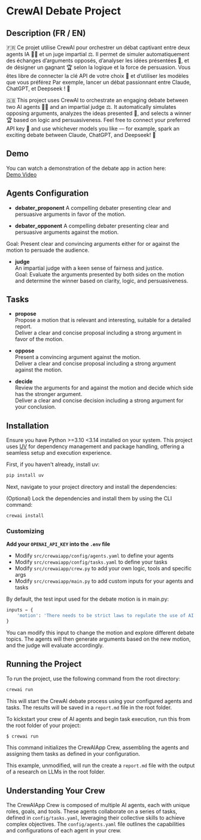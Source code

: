 
# CrewAI Debate Project

## Description (FR / EN)

🇫🇷 Ce projet utilise CrewAI pour orchestrer un débat captivant entre deux agents IA 🤖🤖 et un juge impartial ⚖️.
Il permet de simuler automatiquement des échanges d’arguments opposés, d’analyser les idées présentées 💬, et de désigner un gagnant 🏆 selon la logique et la force de persuasion.
Vous êtes libre de connecter la clé API de votre choix 🔑 et d’utiliser les modèles que vous préférez 
Par exemple, lancer un débat passionnant entre Claude, ChatGPT, et Deepseek ! 🚀

🇬🇧 This project uses CrewAI to orchestrate an engaging debate between two AI agents 🤖🤖 and an impartial judge ⚖️.
It automatically simulates opposing arguments, analyzes the ideas presented 💬, and selects a winner 🏆 based on logic and persuasiveness.
Feel free to connect your preferred API key 🔑 and use whichever models you like — for example, spark an exciting debate between Claude, ChatGPT, and Deepseek! 🚀



## Demo

You can watch a demonstration of the debate app in action here:  
[Demo Video](https://drive.google.com/file/d/1FrPSzPUAdWhElit5ok5NLdRLHml86Q4U/view)

## Agents Configuration

- **debater_proponent**
A compelling debater presenting clear and persuasive arguments in favor of the motion.

- **debater_opponent**
A compelling debater presenting clear and persuasive arguments against the motion.

Goal: Present clear and convincing arguments either for or against the motion to persuade the audience.

- **judge**  
  An impartial judge with a keen sense of fairness and justice.  
  Goal: Evaluate the arguments presented by both sides on the motion and determine the winner based on clarity, logic, and persuasiveness.

## Tasks

- **propose**  
  Propose a motion that is relevant and interesting, suitable for a detailed report.  
  Deliver a clear and concise proposal including a strong argument in favor of the motion.

- **oppose**  
  Present a convincing argument against the motion.  
  Deliver a clear and concise proposal including a strong argument against the motion.

- **decide**  
  Review the arguments for and against the motion and decide which side has the stronger argument.  
  Deliver a clear and concise decision including a strong argument for your conclusion.

## Installation

Ensure you have Python >=3.10 <3.14 installed on your system. This project uses [UV](https://docs.astral.sh/uv/) for dependency management and package handling, offering a seamless setup and execution experience.

First, if you haven't already, install uv:

```bash
pip install uv
```

Next, navigate to your project directory and install the dependencies:

(Optional) Lock the dependencies and install them by using the CLI command:
```bash
crewai install
```
### Customizing

**Add your `OPENAI_API_KEY` into the `.env` file**

- Modify `src/crewaiapp/config/agents.yaml` to define your agents
- Modify `src/crewaiapp/config/tasks.yaml` to define your tasks
- Modify `src/crewaiapp/crew.py` to add your own logic, tools and specific args
- Modify `src/crewaiapp/main.py` to add custom inputs for your agents and tasks


By default, the test input used for the debate motion is in main.py:

```python
inputs = {
    'motion': 'There needs to be strict laws to regulate the use of AI LLMs.',
}
```
You can modify this input to change the motion and explore different debate topics. The agents will then generate arguments based on the new motion, and the judge will evaluate accordingly.


## Running the Project

To run the project, use the following command from the root directory:

```bash
crewai run
```

This will start the CrewAI debate process using your configured agents and tasks. The results will be saved in a `report.md` file in the root folder.

To kickstart your crew of AI agents and begin task execution, run this from the root folder of your project:

```bash
$ crewai run
```

This command initializes the CrewAIApp Crew, assembling the agents and assigning them tasks as defined in your configuration.

This example, unmodified, will run the create a `report.md` file with the output of a research on LLMs in the root folder.

## Understanding Your Crew

The CrewAIApp Crew is composed of multiple AI agents, each with unique roles, goals, and tools. These agents collaborate on a series of tasks, defined in `config/tasks.yaml`, leveraging their collective skills to achieve complex objectives. The `config/agents.yaml` file outlines the capabilities and configurations of each agent in your crew.
